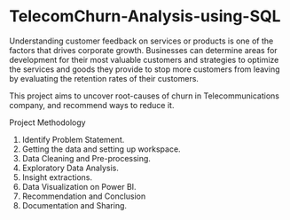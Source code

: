 # TelecomChurn-Analysis-using-SQL

Understanding customer feedback on services or products is one of the factors that drives corporate growth. Businesses can determine areas for development for their most valuable customers and strategies to optimize the services and goods they provide to stop more customers from leaving by evaluating the retention rates of their customers.

This project aims to uncover root-causes of churn in Telecommunications company, and recommend ways to reduce it.

Project Methodology
1. Identify Problem Statement.
2. Getting the data and setting up workspace.
3. Data Cleaning and Pre-processing.
4. Exploratory Data Analysis.
5. Insight extractions.
6. Data Visualization on Power BI.
7. Recommendation and Conclusion
8. Documentation and Sharing.
